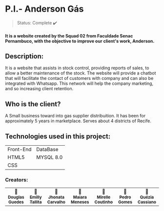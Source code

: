 # P.I.- Anderson Gás

>Status: Complete ✔️


#### It is a website created by the Squad 02 from Faculdade Senac Pernambuco, with the objective to improve our client's work, Anderson. 

## Description:
It is a website that assists in stock control, providing reports of sales, to allow a better maintenance of the stock. The website will provide a chatbot that will facilitate the contact of customers with company and can also be integrated with Whatsapp. This network will help the company marketing, and so increasing client retention.

## Who is the client?
A Small business toward into gas supplier distribuition. It has been for approximately 5 years in marketplace. Serves about 4 districts of Recife.

## Technologies used in this project: 
<table>
  <tr>
     <td>Front-End</td>
    <td>DataBase</td>
  </tr>
  <tr>
    <td>HTML5</td>
    <td>MYSQL 8.0</td>
  </tr>
    <tr>
      <td>CSS</td>
  </tr>
</table>

### Creators:
<table>
  <tr>
    <td align="center"> 👨
<a href="https://www.linkedin.com/in/wildestmaii/%22%3E <img src="" width="100px;" alt=""> <br> <sub> <b>Douglas Guedes</b> </sub> </a> </td>
<td align="center"> 👩
<a href="www.linkedin.com/in/emilly-tallita-8458b21ba <img src="" width="100px;" alt=""> <br> <sub> <b>Emilly Tallita</b> </sub> </a> </td>
<td align="center"> 👨
<a href="https://www.linkedin.com/in/jhonatac-barros/ <img src="" width="100px;" alt=""> <br> <sub> <b>Jhonata Carvalho</b> </sub> </a> </td>
    <td align="center"> 👩
<a href="https://www.linkedin.com/in/wildestmaii/%22%3E <img src="" width="100px;" alt=""> <br> <sub> <b>Maiara Meneses</b> </sub> </a> </td>
<td align="center"> 👩
<a href="https://www.linkedin.com/in/mirelle-coutinho-9a841b239 <img src="" width="100px;" alt=""> <br> <sub> <b>Mirelle Coutinho</b> </sub> </a> </td>
<td align="center"> 👨
<a href="https://www.linkedin.com/in/wildestmaii/%22%3E <img src="" width="100px;" alt=""> <br> <sub> <b>Pedro Gomes</b> </sub> </a> </td>
<td align="center"> 👩
<a href="www.linkedin.com/in/queziacssilva <img src="" width="100px;" alt=""> <br> <sub> <b>Quézia Cassiano</b> </sub> </a> </td>
  </tr>
  </table>

